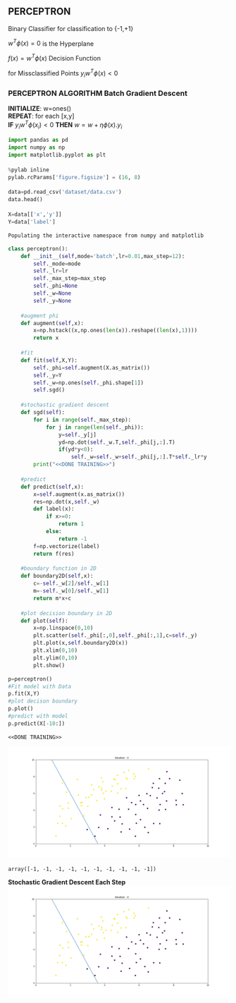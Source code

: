 
## PERCEPTRON

Binary Classifier for classification to {-1,+1}

$w^T\phi(x)=0$ is the Hyperplane

$f(x)=w^T\phi(x)$ Decision Function

for Missclassified Points $y_iw^T\phi(x)<0$

### PERCEPTRON ALGORITHM Batch Gradient Descent

<b>INITIALIZE</b>: w=ones()<br>
<b>REPEAT</b>: for each [x,y]<br>
<b>IF</b> $y_iw^T\phi(x_i)<0$ <b>THEN</b> $w=w+\eta\phi(x).y_i$<br>




```python
import pandas as pd
import numpy as np
import matplotlib.pyplot as plt

%pylab inline
pylab.rcParams['figure.figsize'] = (16, 8)

data=pd.read_csv('dataset/data.csv')
data.head()

X=data[['x','y']]
Y=data['label']
```

    Populating the interactive namespace from numpy and matplotlib



```python
class perceptron():
    def __init__(self,mode='batch',lr=0.01,max_step=12):
        self._mode=mode
        self._lr=lr
        self._max_step=max_step
        self._phi=None
        self._w=None
        self._y=None

    #augment phi
    def augment(self,x):
        x=np.hstack((x,np.ones(len(x)).reshape((len(x),1))))
        return x

    #fit
    def fit(self,X,Y):
        self._phi=self.augment(X.as_matrix())
        self._y=Y
        self._w=np.ones(self._phi.shape[1])
        self.sgd()

    #stochastic gradient descent
    def sgd(self):
        for i in range(self._max_step):
            for j in range(len(self._phi)):
                y=self._y[j]
                yd=np.dot(self._w.T,self._phi[j,:].T)
                if(yd*y<0):
                    self._w=self._w+self._phi[j,:].T*self._lr*y
        print("<<DONE TRAINING>>")

    #predict
    def predict(self,x):
        x=self.augment(x.as_matrix())
        res=np.dot(x,self._w)
        def label(x):
            if x>=0:
                return 1
            else:
                return -1
        f=np.vectorize(label)
        return f(res)

    #boundary function in 2D
    def boundary2D(self,x):
        c=-self._w[2]/self._w[1]
        m=-self._w[0]/self._w[1]
        return m*x+c

    #plot decision boundary in 2D
    def plot(self):
        x=np.linspace(0,10)
        plt.scatter(self._phi[:,0],self._phi[:,1],c=self._y)
        plt.plot(x,self.boundary2D(x))
        plt.xlim(0,10)
        plt.ylim(0,10)
        plt.show()


```


```python
p=perceptron()
#Fit model with Data
p.fit(X,Y)
#plot decison boundary
p.plot()
#predict with model
p.predict(X[-10:])
```

    <<DONE TRAINING>>



![gif](imgs/perceptron_fit.gif)





    array([-1, -1, -1, -1, -1, -1, -1, -1, -1, -1])



<b>Stochastic Gradient Descent Each Step</b><br>
<img src="imgs/perceptron_fit.gif">
